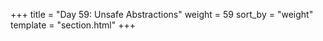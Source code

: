 +++
title = "Day 59: Unsafe Abstractions"
weight = 59
sort_by = "weight"
template = "section.html"
+++
